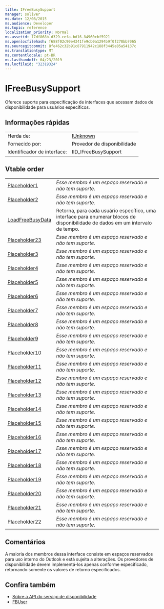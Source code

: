 ```yaml
---
title: IFreeBusySupport
manager: soliver
ms.date: 12/08/2015
ms.audience: Developer
ms.topic: reference
localization_priority: Normal
ms.assetid: 17df868b-d329-cefa-bd16-84960cbf5921
ms.openlocfilehash: f688f02c90e4341fe9cb0a1294b9f0f278bb7065
ms.sourcegitcommit: 8fe462c32b91c87911942c188f3445e85a54137c
ms.translationtype: MT
ms.contentlocale: pt-BR
ms.lasthandoff: 04/23/2019
ms.locfileid: "32319324"
---
```

# <a name="ifreebusysupport"></a>IFreeBusySupport

Oferece suporte para especificação de interfaces que acessam dados de disponibilidade para usuários específicos. 
  
## <a name="quick-info"></a>Informações rápidas

|||
|:-----|:-----|
|Herda de:  <br/> |[IUnknown](https://msdn.microsoft.com/library/33f1d79a-33fc-4ce5-a372-e08bda378332%28Office.15%29.aspx) <br/> |
|Fornecido por:  <br/> |Provedor de disponibilidade  <br/> |
|Identificador de interface:  <br/> |IID_IFreeBusySupport  <br/> |
   
## <a name="vtable-order"></a>Vtable order

|||
|:-----|:-----|
|[Placeholder1](ifreebusysupport-placeholder1.md) <br/> | *Esse membro é um espaço reservado e não tem suporte.*  <br/> |
|[Placeholder2](ifreebusysupport-placeholder2.md) <br/> | *Esse membro é um espaço reservado e não tem suporte.*  <br/> |
|[LoadFreeBusyData](ifreebusysupport-loadfreebusydata.md) <br/> |Retorna, para cada usuário específico, uma interface para enumerar blocos de disponibilidade de dados em um intervalo de tempo.  <br/> |
|[Placeholder23](ifreebusysupport-placeholder23.md) <br/> | *Esse membro é um espaço reservado e não tem suporte.*  <br/> |
|[Placeholder3](ifreebusysupport-placeholder3.md) <br/> | *Esse membro é um espaço reservado e não tem suporte.*  <br/> |
|[Placeholder4](ifreebusysupport-placeholder4.md) <br/> | *Esse membro é um espaço reservado e não tem suporte.*  <br/> |
|[Placeholder5](ifreebusysupport-placeholder5.md) <br/> | *Esse membro é um espaço reservado e não tem suporte.*  <br/> |
|[Placeholder6](ifreebusysupport-placeholder6.md) <br/> | *Esse membro é um espaço reservado e não tem suporte.*  <br/> |
|[Placeholder7](ifreebusysupport-placeholder7.md) <br/> | *Esse membro é um espaço reservado e não tem suporte.*  <br/> |
|[Placeholder8](ifreebusysupport-placeholder8.md) <br/> | *Esse membro é um espaço reservado e não tem suporte.*  <br/> |
|[Placeholder9](ifreebusysupport-placeholder9.md) <br/> | *Esse membro é um espaço reservado e não tem suporte.*  <br/> |
|[Placeholder10](ifreebusysupport-placeholder10.md) <br/> | *Esse membro é um espaço reservado e não tem suporte.*  <br/> |
|[Placeholder11](ifreebusysupport-placeholder11.md) <br/> | *Esse membro é um espaço reservado e não tem suporte.*  <br/> |
|[Placeholder12](ifreebusysupport-placeholder12.md) <br/> | *Esse membro é um espaço reservado e não tem suporte.*  <br/> |
|[Placeholder13](ifreebusysupport-placeholder13.md) <br/> | *Esse membro é um espaço reservado e não tem suporte.*  <br/> |
|[Placeholder14](ifreebusysupport-placeholder14.md) <br/> | *Esse membro é um espaço reservado e não tem suporte.*  <br/> |
|[Placeholder15](ifreebusysupport-placeholder15.md) <br/> | *Esse membro é um espaço reservado e não tem suporte.*  <br/> |
|[Placeholder16](ifreebusysupport-placeholder16.md) <br/> | *Esse membro é um espaço reservado e não tem suporte.*  <br/> |
|[Placeholder17](ifreebusysupport-placeholder17.md) <br/> | *Esse membro é um espaço reservado e não tem suporte.*  <br/> |
|[Placeholder18](ifreebusysupport-placeholder18.md) <br/> | *Esse membro é um espaço reservado e não tem suporte.*  <br/> |
|[Placeholder19](ifreebusysupport-placeholder19.md) <br/> | *Esse membro é um espaço reservado e não tem suporte.*  <br/> |
|[Placeholder20](ifreebusysupport-placeholder20.md) <br/> | *Esse membro é um espaço reservado e não tem suporte.*  <br/> |
|[Placeholder21](ifreebusysupport-placeholder21.md) <br/> | *Esse membro é um espaço reservado e não tem suporte.*  <br/> |
|[Placeholder22](ifreebusysupport-placeholder22.md) <br/> | *Esse membro é um espaço reservado e não tem suporte.*  <br/> |
   
## <a name="remarks"></a>Comentários

A maioria dos membros dessa interface consiste em espaços reservados para uso interno do Outlook e está sujeita a alterações. Os provedores de disponibilidade devem implementá-los apenas conforme especificado, retornando somente os valores de retorno especificados.
  
## <a name="see-also"></a>Confira também

- [Sobre a API do serviço de disponibilidade](about-the-free-busy-api.md)
- [FBUser](fbuser.md)

